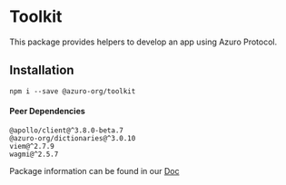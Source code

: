 # Toolkit

This package provides helpers to develop an app using Azuro Protocol.


## Installation

```
npm i --save @azuro-org/toolkit
```

#### Peer Dependencies

```
@apollo/client@^3.8.0-beta.7
@azuro-org/dictionaries@^3.0.10
viem@^2.7.9
wagmi@^2.5.7
```

Package information can be found in our [Doc](https://gem.azuro.org/toolkit/overview)
